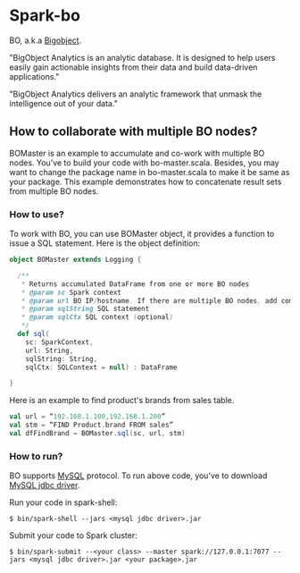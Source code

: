 # Spark-bo

BO, a.k.a [Bigobject](http://www.bigobject.io/).

"BigObject Analytics is an analytic database. It is designed to help users easily gain actionable insights from their data and build data-driven applications."

"BigObject Analytics delivers an analytic framework that unmask the intelligence out of your data."

## How to collaborate with multiple BO nodes?
BOMaster is an example to accumulate and co-work with multiple BO nodes. You’ve to build your code with bo-master.scala. Besides, you may want to change the package name in bo-master.scala to make it be same as your package.
This example demonstrates how to concatenate result sets from multiple BO nodes.

### How to use?
To work with BO, you can use BOMaster object, it provides a function to issue a SQL statement. Here is the object definition:

```scala
object BOMaster extends Logging {

  /**
   * Returns accumulated DataFrame from one or more BO nodes
   * @param sc Spark context
   * @param url BO IP/hostname. If there are multiple BO nodes, add comma in between, e.g., “192.168.1.100,192.168.1.200”
   * @param sqlString SQL statement
   * @param sqlCtx SQL context (optional)
   */
  def sql(
    sc: SparkContext,
    url: String,
    sqlString: String,
    sqlCtx: SQLContext = null) : DataFrame

}
```

Here is an example to find product's brands from sales table.

```scala
val url = “192.168.1.100,192.168.1.200”
val stm = “FIND Product.brand FROM sales”
val dfFindBrand = BOMaster.sql(sc, url, stm)
```

### How to run?
BO supports [MySQL](https://www.mysql.com) protocol. To run above code, you’ve to download [MySQL jdbc driver](https://dev.mysql.com/downloads/connector/j/).

Run your code in spark-shell:

```
$ bin/spark-shell --jars <mysql jdbc driver>.jar
```

Submit your code to Spark cluster:

```
$ bin/spark-submit --<your class> --master spark://127.0.0.1:7077 --jars <mysql jdbc driver>.jar <your package>.jar
```
